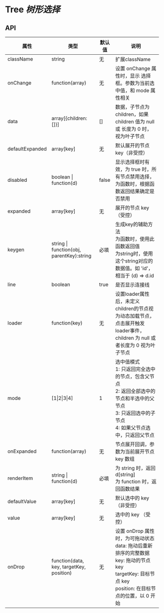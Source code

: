 # Tree *树形选择*

<example />

## API

| 属性 | 类型 | 默认值 | 说明 |
| --- | --- | --- | --- |
| className | string | 无 | 扩展className |
| onChange | function(array) | 无 | 设置 onChange 属性时，显示 选择框。参数为当前选中值，和 mode 属性相关 |
| data | array[{children:[]}] | [] | 数据，子节点为children，如果 children 值为 null 或 长度为 0 时，视为叶子节点 |
| defaultExpanded | array\[key] | 无 | 默认展开的节点 key（非受控） |
| disabled | boolean \| function(d) | false | 显示选择框时有效，为 true 时，所有节点禁用选择，为函数时，根据函数返回结果确定是否禁用 |
| expanded | array\[key] | 无 | 展开的节点 key （受控） |
| keygen | string \| function(obj, parentKey):string | 必填 | 生成key的辅助方法<br />为函数时，使用此函数返回值<br />为string时，使用这个string对应的数据值。如 'id'，相当于 (d) => d.id |
| line | boolean | true | 是否显示连接线 |
| loader | function(key) | 无 | 设置loader属性后，未定义children的节点视为动态加载节点，点击展开触发 loader事件，children 为 null 或者长度为 0 视为叶子节点 |
| mode | \[1\|2\|3\|4] | 1 | 选中值模式<br />1: 只返回完全选中的节点，包含父节点<br />2: 返回全部选中的节点和半选中的父节点<br />3: 只返回选中的子节点<br />4: 如果父节点选中，只返回父节点 |
| onExpanded | function(array) | 无 | 节点展开回调，参数为当前展开节点 key 数组 |
| renderItem | string \| function(d) | 必填 | 为 string 时，返回 d\[string]<br />为 function 时，返回函数结果 |
| defaultValue | array\[key] | 无 | 默认选中的 key （非受控） | 
| value | array\[key] | 无 | 选中的 key （受控） | 
| onDrop | function(data, key, targetKey, position) | 无 | 设置 onDrop 属性时，为可拖动状态<br />data: 拖动后重新排序的完整数据<br />key: 拖动的节点key<br />targetKey: 目标节点 key<br />position: 在目标节点的位置，以 0 开始 | 